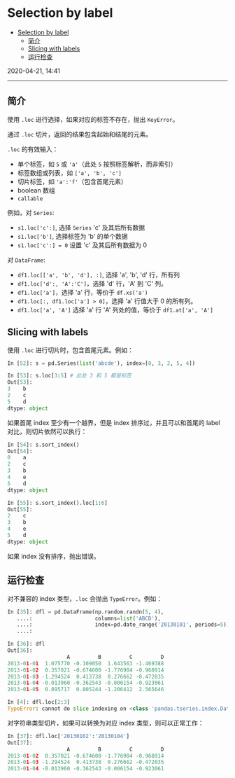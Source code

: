# Selection by label

- [Selection by label](#selection-by-label)
  - [简介](#%e7%ae%80%e4%bb%8b)
  - [Slicing with labels](#slicing-with-labels)
  - [运行检查](#%e8%bf%90%e8%a1%8c%e6%a3%80%e6%9f%a5)

2020-04-21, 14:41
*** *

## 简介

使用 `.loc` 进行选择，如果对应的标签不存在，抛出 `KeyError`。

通过 `.loc` 切片，返回的结果包含起始和结尾的元素。

`.loc` 的有效输入：

- 单个标签，如 `5` 或 `'a'`（此处 `5` 按照标签解析，而非索引）
- 标签数组或列表，如 `['a', 'b', 'c']`
- 切片标签，如 `'a':'f'`（包含首尾元素）
- boolean 数组
- `callable`

例如，对 `Series`:

- `s1.loc['c':]`, 选择 `Series` 'c' 及其后所有数据
- `s1.loc['b']`, 选择标签为 'b' 的单个数据
- `s1.loc['c':] = 0` 设置 'c' 及其后所有数据为 0

对 `DataFrame`:

- `df1.loc[['a', 'b', 'd'], :]`, 选择 'a', 'b', 'd' 行，所有列
- `df1.loc['d':, 'A':'C']`，选择 'd' 行，'A' 到 'C' 列。
- `df1.loc['a']`，选择 'a' 行，等价于 `df.xs('a')`
- `df1.loc[:, df1.loc['a'] > 0]`，选择 'a' 行值大于 0 的所有列。
- `df1.loc['a', 'A']` 选择 'a' 行 'A' 列处的值，等价于 `df1.at['a', 'A']`

## Slicing with labels

使用 `.loc` 进行切片时，包含首尾元素。例如：

```py
In [52]: s = pd.Series(list('abcde'), index=[0, 3, 2, 5, 4])

In [53]: s.loc[3:5] # 此处 3 和 5 都是标签
Out[53]:
3    b
2    c
5    d
dtype: object
```

如果首尾 index 至少有一个越界，但是 index 排序过，并且可以和首尾的 label 对比，则切片依然可以执行：

```py
In [54]: s.sort_index()
Out[54]:
0    a
2    c
3    b
4    e
5    d
dtype: object

In [55]: s.sort_index().loc[1:6]
Out[55]:
2    c
3    b
4    e
5    d
dtype: object
```

如果 index 没有排序，抛出错误。

## 运行检查

对不兼容的 index 类型，`.loc` 会抛出 `TypeError`。例如：

```py
In [35]: dfl = pd.DataFrame(np.random.randn(5, 4),
   ....:                    columns=list('ABCD'),
   ....:                    index=pd.date_range('20130101', periods=5))
   ....:

In [36]: dfl
Out[36]:
                   A         B         C         D
2013-01-01  1.075770 -0.109050  1.643563 -1.469388
2013-01-02  0.357021 -0.674600 -1.776904 -0.968914
2013-01-03 -1.294524  0.413738  0.276662 -0.472035
2013-01-04 -0.013960 -0.362543 -0.006154 -0.923061
2013-01-05  0.895717  0.805244 -1.206412  2.565646
```

```py
In [4]: dfl.loc[2:3]
TypeError: cannot do slice indexing on <class 'pandas.tseries.index.DatetimeIndex'> with these indexers [2] of <type 'int'>
```

对字符串类型切片，如果可以转换为对应 index 类型，则可以正常工作：

```py
In [37]: dfl.loc['20130102':'20130104']
Out[37]:
                   A         B         C         D
2013-01-02  0.357021 -0.674600 -1.776904 -0.968914
2013-01-03 -1.294524  0.413738  0.276662 -0.472035
2013-01-04 -0.013960 -0.362543 -0.006154 -0.923061
```
